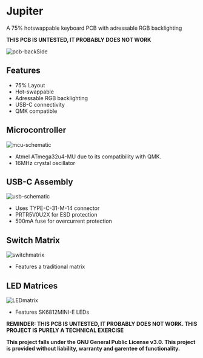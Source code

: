 # Jupiter
A 75% hotswappable keyboard PCB with adressable RGB backlighting

__THIS PCB IS UNTESTED, IT PROBABLY DOES NOT WORK__

![pcb-backSide](https://user-images.githubusercontent.com/26027105/183543830-bac2c7e8-3205-4381-b174-3bab601892dc.PNG)

## Features
- 75% Layout
- Hot-swappable
- Adressable RGB backlighting
- USB-C connectivity
- QMK compatible

## Microcontroller
![mcu-schematic](https://user-images.githubusercontent.com/26027105/183546608-bc001b31-8bf2-4268-96e4-690bcb2c62f8.PNG)
- Atmel ATmega32u4-MU due to its compatibility with QMK.
- 16MHz crystal oscillator

## USB-C Assembly
![usb-schematic](https://user-images.githubusercontent.com/26027105/183808637-5915568a-b7bf-4b3c-9ffb-c5ef81fe7801.PNG)
- Uses TYPE-C-31-M-14 connector
- PRTR5V0U2X for ESD protection
- 500mA fuse for overcurrent protection

## Switch Matrix
![switchmatrix](https://user-images.githubusercontent.com/26027105/183809487-dbefcc2e-e041-4cc3-afec-6b59f46d6726.PNG)
- Features a traditional matrix

## LED Matrices
![LEDmatrix](https://user-images.githubusercontent.com/26027105/183810052-43f8be9f-e4f2-4b2c-b688-fe9c14e5dcd3.PNG)
- Features SK6812MINI-E LEDs

__REMINDER: THIS PCB IS UNTESTED, IT PROBABLY DOES NOT WORK. THIS PROJECT IS PURELY A TECHNICAL EXERCISE__

__This project falls under the GNU General Public License v3.0. This project is provided without liability, warranty and garentee of functionality.__
